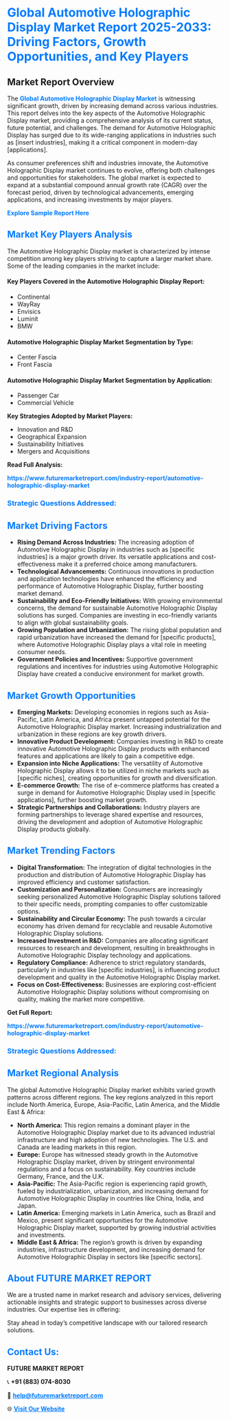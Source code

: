 <h1 style="color: #007BFF;">Global Automotive Holographic Display Market Report 2025-2033: Driving Factors, Growth Opportunities, and Key Players</h1>

<section id="overview">
<h2>Market Report Overview</h2>
<p>The <a href="https://www.futuremarketreport.com/industry-report/automotive-holographic-display-market" style="color: #007BFF; text-decoration: none;"><strong>Global Automotive Holographic Display Market</strong></a> is witnessing significant growth, driven by increasing demand across various industries. This report delves into the key aspects of the Automotive Holographic Display market, providing a comprehensive analysis of its current status, future potential, and challenges. The demand for Automotive Holographic Display has surged due to its wide-ranging applications in industries such as [insert industries], making it a critical component in modern-day [applications].</p>
<p>As consumer preferences shift and industries innovate, the Automotive Holographic Display market continues to evolve, offering both challenges and opportunities for stakeholders. The global market is expected to expand at a substantial compound annual growth rate (CAGR) over the forecast period, driven by technological advancements, emerging applications, and increasing investments by major players.</p>
</section>

<section id="overview">
<p><a href="https://www.futuremarketreport.com/request-sample/reportId=48256" style="color: #007BFF; text-decoration: none;"><strong>Explore Sample Report Here</strong></a></p>
</section>

<section id="key-players">
<h2 style="color: #007BFF;">Market Key Players Analysis</h2>
<p>The Automotive Holographic Display market is characterized by intense competition among key players striving to capture a larger market share. Some of the leading companies in the market include:</p>
<h4>Key Players Covered in the Automotive Holographic Display Report:</h4>
<ul><li>Continental</li><li>WayRay</li><li>Envisics</li><li>Luminit</li><li>BMW</li></ul>
<h4>Automotive Holographic Display Market Segmentation by Type:</h4>
<ul><li>Center Fascia</li><li>Front Fascia</li></ul>

<h4>Automotive Holographic Display Market Segmentation by Application:</h4>
<ul><li>Passenger Car</li><li>Commercial Vehicle</li></ul>
<p><strong>Key Strategies Adopted by Market Players:</strong></p>
<ul>
<li>Innovation and R&D</li>
<li>Geographical Expansion</li>
<li>Sustainability Initiatives</li>
<li>Mergers and Acquisitions</li>
</ul>
</section>

<section>
<p><strong>Read Full Analysis: </strong></p><a href="https://www.futuremarketreport.com/industry-report/automotive-holographic-display-market" style="color: #007BFF; text-decoration: none;"><strong>https://www.futuremarketreport.com/industry-report/automotive-holographic-display-market</strong></a>
<h3 style="color: #007BFF;">Strategic Questions Addressed:</h3>
</section>

<section id="driving-factors">
<h2 style="color: #007BFF;">Market Driving Factors</h2>
<ul>
<li><strong>Rising Demand Across Industries:</strong> The increasing adoption of Automotive Holographic Display in industries such as [specific industries] is a major growth driver. Its versatile applications and cost-effectiveness make it a preferred choice among manufacturers.</li>
<li><strong>Technological Advancements:</strong> Continuous innovations in production and application technologies have enhanced the efficiency and performance of Automotive Holographic Display, further boosting market demand.</li>
<li><strong>Sustainability and Eco-Friendly Initiatives:</strong> With growing environmental concerns, the demand for sustainable Automotive Holographic Display solutions has surged. Companies are investing in eco-friendly variants to align with global sustainability goals.</li>
<li><strong>Growing Population and Urbanization:</strong> The rising global population and rapid urbanization have increased the demand for [specific products], where Automotive Holographic Display plays a vital role in meeting consumer needs.</li>
<li><strong>Government Policies and Incentives:</strong> Supportive government regulations and incentives for industries using Automotive Holographic Display have created a conducive environment for market growth.</li>
</ul>
</section>

<section id="growth-opportunities">
<h2 style="color: #007BFF;">Market Growth Opportunities</h2>
<ul>
<li><strong>Emerging Markets:</strong> Developing economies in regions such as Asia-Pacific, Latin America, and Africa present untapped potential for the Automotive Holographic Display market. Increasing industrialization and urbanization in these regions are key growth drivers.</li>
<li><strong>Innovative Product Development:</strong> Companies investing in R&D to create innovative Automotive Holographic Display products with enhanced features and applications are likely to gain a competitive edge.</li>
<li><strong>Expansion into Niche Applications:</strong> The versatility of Automotive Holographic Display allows it to be utilized in niche markets such as [specific niches], creating opportunities for growth and diversification.</li>
<li><strong>E-commerce Growth:</strong> The rise of e-commerce platforms has created a surge in demand for Automotive Holographic Display used in [specific applications], further boosting market growth.</li>
<li><strong>Strategic Partnerships and Collaborations:</strong> Industry players are forming partnerships to leverage shared expertise and resources, driving the development and adoption of Automotive Holographic Display products globally.</li>
</ul>
</section>

<section id="trending-factors">
<h2 style="color: #007BFF;">Market Trending Factors</h2>
<ul>
<li><strong>Digital Transformation:</strong> The integration of digital technologies in the production and distribution of Automotive Holographic Display has improved efficiency and customer satisfaction.</li>
<li><strong>Customization and Personalization:</strong> Consumers are increasingly seeking personalized Automotive Holographic Display solutions tailored to their specific needs, prompting companies to offer customizable options.</li>
<li><strong>Sustainability and Circular Economy:</strong> The push towards a circular economy has driven demand for recyclable and reusable Automotive Holographic Display solutions.</li>
<li><strong>Increased Investment in R&D:</strong> Companies are allocating significant resources to research and development, resulting in breakthroughs in Automotive Holographic Display technology and applications.</li>
<li><strong>Regulatory Compliance:</strong> Adherence to strict regulatory standards, particularly in industries like [specific industries], is influencing product development and quality in the Automotive Holographic Display market.</li>
<li><strong>Focus on Cost-Effectiveness:</strong> Businesses are exploring cost-efficient Automotive Holographic Display solutions without compromising on quality, making the market more competitive.</li>
</ul>
</section>

<section>
<p><strong>Get Full Report: </strong></p><a href="https://www.futuremarketreport.com/industry-report/automotive-holographic-display-market" style="color: #007BFF; text-decoration: none;"><strong>https://www.futuremarketreport.com/industry-report/automotive-holographic-display-market</strong></a>
<h3 style="color: #007BFF;">Strategic Questions Addressed:</h3>
</section>


<section id="regional-analysis">
<h2 style="color: #007BFF;">Market Regional Analysis</h2>
<p>The global Automotive Holographic Display market exhibits varied growth patterns across different regions. The key regions analyzed in this report include North America, Europe, Asia-Pacific, Latin America, and the Middle East & Africa:</p>
<ul>
<li><strong>North America:</strong> This region remains a dominant player in the Automotive Holographic Display market due to its advanced industrial infrastructure and high adoption of new technologies. The U.S. and Canada are leading markets in this region.</li>
<li><strong>Europe:</strong> Europe has witnessed steady growth in the Automotive Holographic Display market, driven by stringent environmental regulations and a focus on sustainability. Key countries include Germany, France, and the U.K.</li>
<li><strong>Asia-Pacific:</strong> The Asia-Pacific region is experiencing rapid growth, fueled by industrialization, urbanization, and increasing demand for Automotive Holographic Display in countries like China, India, and Japan.</li>
<li><strong>Latin America:</strong> Emerging markets in Latin America, such as Brazil and Mexico, present significant opportunities for the Automotive Holographic Display market, supported by growing industrial activities and investments.</li>
<li><strong>Middle East & Africa:</strong> The region’s growth is driven by expanding industries, infrastructure development, and increasing demand for Automotive Holographic Display in sectors like [specific sectors].</li>
</ul>
</section>

<footer>
<h2 style="color: #007BFF;">About FUTURE MARKET REPORT</h2>
<p>We are a trusted name in market research and advisory services, delivering actionable insights and strategic support to businesses across diverse industries. Our expertise lies in offering:</p>

<p>Stay ahead in today’s competitive landscape with our tailored research solutions.</p>

<h2 style="color: #007BFF;">Contact Us:</h2>
<p><strong>FUTURE MARKET REPORT</strong></p>
<p>📞 <strong>+91 (883) 074-8030</strong></p>
<p>📧 <strong><a href="mailto:help@futuremarketreport.com" style="color: #007BFF;">help@futuremarketreport.com</a></strong></p>
<p>🌐 <strong><a href="https://www.futuremarketreport.com/" style="color: #007BFF;">Visit Our Website</a></strong></p>
</footer>